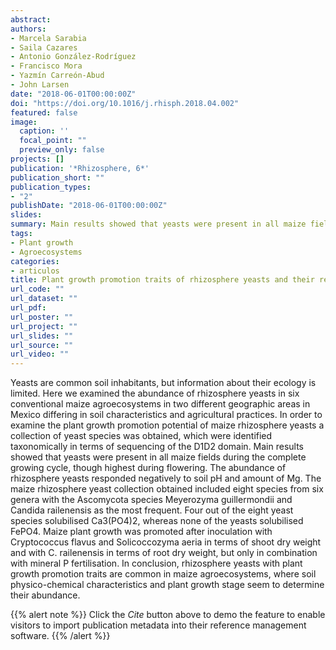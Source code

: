 ```yaml
---
abstract: 
authors:
- Marcela Sarabia
- Saila Cazares
- Antonio González-Rodríguez
- Francisco Mora
- Yazmín Carreón-Abud
- John Larsen
date: "2018-06-01T00:00:00Z"
doi: "https://doi.org/10.1016/j.rhisph.2018.04.002"
featured: false
image:
  caption: ''
  focal_point: ""
  preview_only: false
projects: []
publication: '*Rhizosphere, 6*'
publication_short: ""
publication_types:
- "2"
publishDate: "2018-06-01T00:00:00Z"
slides: 
summary: Main results showed that yeasts were present in all maize fields during the complete growing cycle, though highest during flowering. The abundance of rhizosphere yeasts responded negatively to soil pH and amount of Mg. 
tags:
- Plant growth
- Agroecosystems
categories: 
- articulos
title: Plant growth promotion traits of rhizosphere yeasts and their response to soil characteristics and crop cycle in maize agroecosystems
url_code: ""
url_dataset: ""
url_pdf: 
url_poster: ""
url_project: ""
url_slides: ""
url_source: ""
url_video: ""
---
```


Yeasts are common soil inhabitants, but information about their ecology is limited. Here we examined the abundance of rhizosphere yeasts in six conventional maize agroecosystems in two different geographic areas in Mexico differing in soil characteristics and agricultural practices. In order to examine the plant growth promotion potential of maize rhizosphere yeasts a collection of yeast species was obtained, which were identified taxonomically in terms of sequencing of the D1D2 domain. Main results showed that yeasts were present in all maize fields during the complete growing cycle, though highest during flowering. The abundance of rhizosphere yeasts responded negatively to soil pH and amount of Mg. The maize rhizosphere yeast collection obtained included eight species from six genera with the Ascomycota species Meyerozyma guillermondii and Candida railenensis as the most frequent. Four out of the eight yeast species solubilised Ca3(PO4)2, whereas none of the yeasts solubilised FePO4. Maize plant growth was promoted after inoculation with Cryptococcus flavus and Solicoccozyma aeria in terms of shoot dry weight and with C. railenensis in terms of root dry weight, but only in combination with mineral P fertilisation. In conclusion, rhizosphere yeasts with plant growth promotion traits are common in maize agroecosystems, where soil physico-chemical characteristics and plant growth stage seem to determine their abundance.

{{% alert note %}}
Click the *Cite* button above to demo the feature to enable visitors to import publication metadata into their reference management software.
{{% /alert %}}

